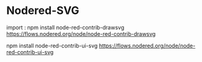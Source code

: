 # Nodered-SVG
import :
npm install node-red-contrib-drawsvg
https://flows.nodered.org/node/node-red-contrib-drawsvg

npm install node-red-contrib-ui-svg
https://flows.nodered.org/node/node-red-contrib-ui-svg
